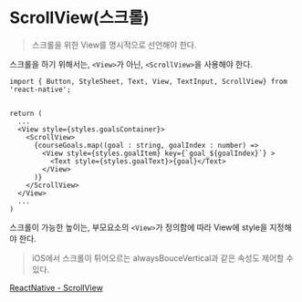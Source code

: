 # ScrollView(스크롤)

> 스크롤을 위한 View를 명시적으로 선언해야 한다.

스크롤을 하기 위해서는, `<View>`가 아닌, `<ScrollView>`을 사용해야 한다.

```tsx
import { Button, StyleSheet, Text, View, TextInput, ScrollView} from 'react-native';


return (
  ...
  <View style={styles.goalsContainer}>
    <ScrollView>
      {courseGoals.map((goal : string, goalIndex : number) =>
        <View style={styles.goalItem} key={`goal_${goalIndex}`} >
          <Text style={styles.goalText}>{goal}</Text>
        </View>
      )}
    </ScrollView>
  </View>
  ...
)
```

스크롤이 가능한 높이는, 부모요소의 `<View>`가 정의함에 따라 View에 style을 지정해야 한다.

> iOS에서 스크롤이 튀어오르는 alwaysBouceVertical과 같은 속성도 제어할 수 있다.

[ReactNative - ScrollView](https://reactnative.dev/docs/scrollview)